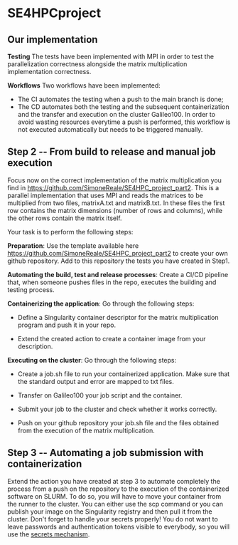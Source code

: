 # SE4HPCproject

## Our implementation

**Testing** The tests have been implemented with MPI in order to test the parallelization correctness alongside the 
matrix multiplication implementation correctness.

**Workflows** 
Two workflows have been implemented:
- The CI automates the testing when a push to the main branch is done;
- The CD automates both the testing and the subsequent containerization and the transfer and execution on the cluster Galileo100. In order to avoid wasting resources everytime a push is performed, this workflow is not executed automatically but needs to be triggered manually. 

## Step 2 -- From build to release and manual job execution 

Focus now on the correct implementation of the matrix multiplication you
find in <https://github.com/SimoneReale/SE4HPC_project_part2>. This is a
parallel implementation that uses MPI and reads the matrices to be
multiplied from two files, matrixA.txt and matrixB.txt. In these files
the first row contains the matrix dimensions (number of rows and
columns), while the other rows contain the matrix itself.

Your task is to perform the following steps:

**Preparation**: Use the template available here
<https://github.com/SimoneReale/SE4HPC_project_part2> to create your own
github repository. Add to this repository the tests you have created in
Step1.

**Automating the build, test and release processes**: Create a CI/CD
pipeline that, when someone pushes files in the repo, executes the
building and testing process.

**Containerizing the application**: Go through the following steps:

-   Define a Singularity container descriptor for the matrix
    multiplication program and push it in your repo.

-   Extend the created action to create a container image from your
    description.

**Executing on the cluster**: Go through the following steps:

-   Create a job.sh file to run your containerized application. Make
    sure that the standard output and error are mapped to txt files.

-   Transfer on Galileo100 your job script and the container.

-   Submit your job to the cluster and check whether it works correctly.

-   Push on your github repository your job.sh file and the files
    obtained from the execution of the matrix multiplication.

## Step 3 -- Automating a job submission with containerization 

Extend the action you have created at step 3 to automate completely the
process from a push on the repository to the execution of the
containerized software on SLURM. To do so, you will have to move your
container from the runner to the cluster. You can either use the scp
command or you can publish your image on the Singularity registry and
then pull it from the cluster. Don't forget to handle your secrets
properly! You do not want to leave passwords and authentication tokens
visible to everybody, so you will use the [secrets
mechanism](https://docs.github.com/en/actions/security-guides/using-secrets-in-github-actions?tool=cli).

